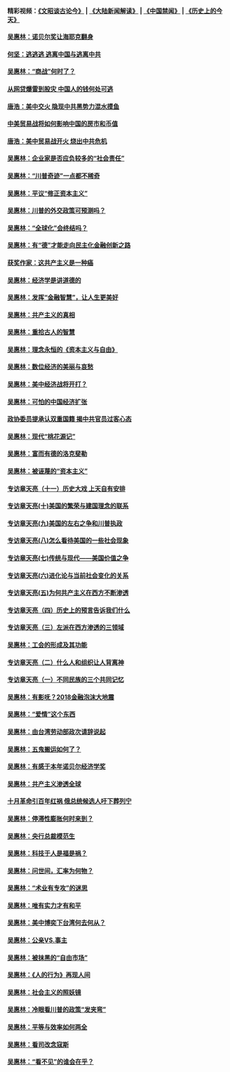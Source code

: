 #### 精彩视频：[《文昭谈古论今》](https://github.com/gfw-breaker/wenzhao/blob/master/README.md?t=01131530) | [《大陆新闻解读》](https://github.com/gfw-breaker/ntdtv-comedy/blob/master/README.md?t=01131530) | [《中国禁闻》](https://github.com/gfw-breaker/ntdtv-news/blob/master/README.md?t=01131530) | [《历史上的今天》](https://github.com/gfw-breaker/today-in-history/blob/master/README.md?t=01131530) 

#### [吴惠林：诺贝尔奖让海耶克翻身](../pages/nsc423/n10890049.md?t=01131530) 

#### [何坚：逃逃逃 逃离中国与逃离中共](../pages/nsc423/n10592891.md?t=01131530) 

#### [吴惠林：“商战”何时了？](../pages/nsc423/n10573558.md?t=01131530) 

#### [从网贷爆雷到股灾 中国人的钱何处可逃](../pages/nsc423/n10572800.md?t=01131530) 

#### [唐浩：美中交火 隐现中共黑势力混水摸鱼](../pages/nsc423/n10544040.md?t=01131530) 

#### [中美贸易战将如何影响中国的房市和币值](../pages/nsc423/n10543697.md?t=01131530) 

#### [唐浩：美中贸易战开火 烧出中共危机](../pages/nsc423/n10540126.md?t=01131530) 

#### [吴惠林：企业家是否应负较多的“社会责任”](../pages/nsc423/n10535022.md?t=01131530) 

#### [吴惠林：“川普奇迹”一点都不稀奇](../pages/nsc423/n10512808.md?t=01131530) 

#### [吴惠林：平议“修正资本主义”](../pages/nsc423/n10495724.md?t=01131530) 

#### [吴惠林：川普的外交政策可预测吗？](../pages/nsc423/n10462387.md?t=01131530) 

#### [吴惠林：“全球化”会终结吗？](../pages/nsc423/n10452838.md?t=01131530) 

#### [吴惠林：有“德”才能走向民主化金融创新之路](../pages/nsc423/n10432292.md?t=01131530) 

#### [获奖作家：这共产主义是一种癌](../pages/nsc423/n10431541.md?t=01131530) 

#### [吴惠林：经济学是讲道德的](../pages/nsc423/n10398014.md?t=01131530) 

#### [吴惠林：发挥“金融智慧”，让人生更美好](../pages/nsc423/n10375019.md?t=01131530) 

#### [吴惠林：共产主义的真相](../pages/nsc423/n10351394.md?t=01131530) 

#### [吴惠林：重拾古人的智慧](../pages/nsc423/n10337691.md?t=01131530) 

#### [吴惠林：理念永恒的《资本主义与自由》](../pages/nsc423/n10316274.md?t=01131530) 

#### [吴惠林：数位经济的美丽与哀愁](../pages/nsc423/n10292946.md?t=01131530) 

#### [吴惠林：美中经济战将开打？](../pages/nsc423/n10258825.md?t=01131530) 

#### [吴惠林：可怕的中国经济扩张](../pages/nsc423/n10219147.md?t=01131530) 

#### [政协委员提承认双重国籍 揭中共官员过客心态](../pages/nsc423/n10208809.md?t=01131530) 

#### [吴惠林：现代“桃花源记”](../pages/nsc423/n10185234.md?t=01131530) 

#### [吴惠林：富而有德的洛克斐勒](../pages/nsc423/n10142264.md?t=01131530) 

#### [吴惠林：被诬蔑的“资本主义”](../pages/nsc423/n10124816.md?t=01131530) 

#### [专访章天亮（十一）历史大戏 上天自有安排](../pages/nsc423/n10094905.md?t=01131530) 

#### [专访章天亮(十)美国的繁荣与建国理念的联系](../pages/nsc423/n10094899.md?t=01131530) 

#### [专访章天亮(九)美国的左右之争和川普执政](../pages/nsc423/n10094889.md?t=01131530) 

#### [专访章天亮(八)怎么看待美国的一些社会现象](../pages/nsc423/n10094857.md?t=01131530) 

#### [专访章天亮(七)传统与现代——美国价值之争](../pages/nsc423/n10093140.md?t=01131530) 

#### [专访章天亮(六)进化论与当前社会变化的关系](../pages/nsc423/n10092036.md?t=01131530) 

#### [专访章天亮(五)为何共产主义在西方不断渗透](../pages/nsc423/n10083620.md?t=01131530) 

#### [专访章天亮（四）历史上的预言告诉我们什么](../pages/nsc423/n10083606.md?t=01131530) 

#### [专访章天亮（三）左派在西方渗透的三领域](../pages/nsc423/n10081115.md?t=01131530) 

#### [吴惠林：工会的形成及其功能](../pages/nsc423/n10080633.md?t=01131530) 

#### [专访章天亮（二）什么人和组织让人背离神](../pages/nsc423/n10076637.md?t=01131530) 

#### [专访章天亮（一）不同民族的三个共同记忆](../pages/nsc423/n10074188.md?t=01131530) 

#### [吴惠林：有影呒？2018金融泡沫大地震](../pages/nsc423/n10040534.md?t=01131530) 

#### [吴惠林：“爱情”这个东西](../pages/nsc423/n10019423.md?t=01131530) 

#### [吴惠林：由台湾劳动部政次请辞说起](../pages/nsc423/n9979679.md?t=01131530) 

#### [吴惠林：五鬼搬运如何了？](../pages/nsc423/n9925338.md?t=01131530) 

#### [吴惠林：有感于本年诺贝尔经济学奖](../pages/nsc423/n9871883.md?t=01131530) 

#### [吴惠林：共产主义渗透全球](../pages/nsc423/n9812748.md?t=01131530) 

#### [十月革命引百年红祸 俄总统候选人吁下葬列宁](../pages/nsc423/n9810182.md?t=01131530) 

#### [吴惠林：停滞性膨胀何时来到？](../pages/nsc423/n9764136.md?t=01131530) 

#### [吴惠林：央行总裁模范生](../pages/nsc423/n9728134.md?t=01131530) 

#### [吴惠林：科技于人是福是祸？](../pages/nsc423/n9672982.md?t=01131530) 

#### [吴惠林：问世间，汇率为何物？](../pages/nsc423/n9621788.md?t=01131530) 

#### [吴惠林：“术业有专攻”的迷思](../pages/nsc423/n9580363.md?t=01131530) 

#### [吴惠林：唯有实力才有和平](../pages/nsc423/n9529599.md?t=01131530) 

#### [吴惠林：美中博奕下台湾何去何从？](../pages/nsc423/n9483598.md?t=01131530) 

#### [吴惠林：公亲VS.事主](../pages/nsc423/n9425637.md?t=01131530) 

#### [吴惠林：被抹黑的“自由市场”](../pages/nsc423/n9351545.md?t=01131530) 

#### [吴惠林：《人的行为》再现人间](../pages/nsc423/n9296339.md?t=01131530) 

#### [吴惠林：社会主义的照妖镜](../pages/nsc423/n9243460.md?t=01131530) 

#### [吴惠林：冷眼看川普的政策“发夹弯”](../pages/nsc423/n9120684.md?t=01131530) 

#### [吴惠林：平等与效率如何两全](../pages/nsc423/n9075430.md?t=01131530) 

#### [吴惠林：看司改念寇斯](../pages/nsc423/n9024915.md?t=01131530) 

#### [吴惠林：“看不见”的谁会在乎？](../pages/nsc423/n8977488.md?t=01131530) 

